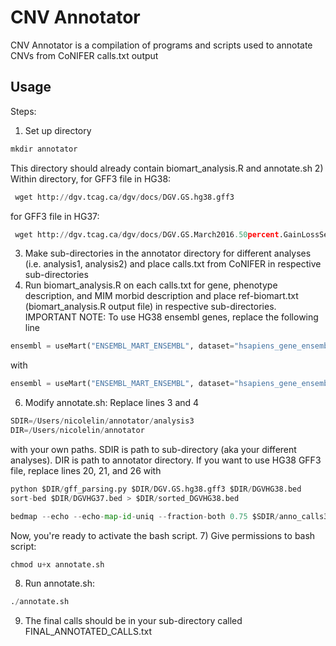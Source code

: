 # CNV Annotator

CNV Annotator is a compilation of programs and scripts used to annotate CNVs from CoNIFER calls.txt output

## Usage
Steps:
1) Set up directory 
```python
mkdir annotator
``` 
This directory should already contain biomart_analysis.R and annotate.sh
2) Within directory, 
for GFF3 file in HG38:
```python
 wget http://dgv.tcag.ca/dgv/docs/DGV.GS.hg38.gff3
```
for GFF3 file in HG37:
```python
 wget http://dgv.tcag.ca/dgv/docs/DGV.GS.March2016.50percent.GainLossSep.Final.hg19.gff3
```
3) Make sub-directories in the annotator directory for different analyses (i.e. analysis1, analysis2) and place calls.txt from CoNIFER in respective sub-directories
4) Run biomart_analysis.R on each calls.txt for gene, phenotype description, and MIM morbid description and place ref-biomart.txt (biomart_analysis.R output file) in respective sub-directories.
IMPORTANT NOTE:
To use HG38 ensembl genes, replace the following line
```python
ensembl = useMart("ENSEMBL_MART_ENSEMBL", dataset="hsapiens_gene_ensembl", host="grch37.ensembl.org", path="/biomart/martservice")
```
with
```python
ensembl = useMart("ENSEMBL_MART_ENSEMBL", dataset="hsapiens_gene_ensembl", host="www.ensembl.org")
```
6) Modify annotate.sh:
Replace lines 3 and 4 
```python 
SDIR=/Users/nicolelin/annotator/analysis3
DIR=/Users/nicolelin/annotator
```
with your own paths. SDIR is path to sub-directory (aka your different analyses). DIR is path to annotator directory.
If you want to use HG38 GFF3 file, replace lines 20, 21, and 26 with
```python
python $DIR/gff_parsing.py $DIR/DGV.GS.hg38.gff3 $DIR/DGVHG38.bed
sort-bed $DIR/DGVHG37.bed > $DIR/sorted_DGVHG38.bed

bedmap --echo --echo-map-id-uniq --fraction-both 0.75 $SDIR/anno_calls3.bed $DIR/sorted_DGVHG38.bed > $SDIR/annotated_calls.bed
```
Now, you're ready to activate the bash script.
7) Give permissions to bash script:
```python 
chmod u+x annotate.sh
```
8) Run annotate.sh:
```python 
./annotate.sh
```
9) The final calls should be in your sub-directory called FINAL_ANNOTATED_CALLS.txt


